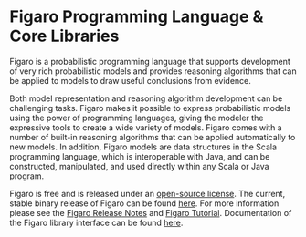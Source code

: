 Figaro Programming Language & Core Libraries
=
Figaro is a probabilistic programming language that supports development of very rich probabilistic models and provides reasoning algorithms that can be applied to models to draw useful conclusions from evidence.

Both model representation and reasoning algorithm development can be challenging tasks.
Figaro makes it possible to express probabilistic models using the power of programming languages, giving the modeler the expressive tools to create a wide variety of models. Figaro comes with a number of built-in reasoning algorithms that can be applied automatically to new models. In addition, Figaro models are data structures in the Scala programming language, which is interoperable with Java, and can be constructed, manipulated, and used directly within any Scala or Java program.

Figaro is free and is released under an [open-source license](https://github.com/p2t2/figaro/blob/master/LICENSE). The current, stable binary release of Figaro can be found [here](https://www.cra.com/work/case-studies/figaro). For more information please see the [Figaro Release Notes](https://www.cra.com/sites/default/files/pdf/Figaro_release_notes.pdf) and [Figaro Tutorial](https://www.cra.com/sites/default/files/pdf/Figaro_Tutorial.pdf). Documentation of the Figaro library interface can be found [here](https://www.cra.com/Figaro_Scaladoc/index.html#package).
